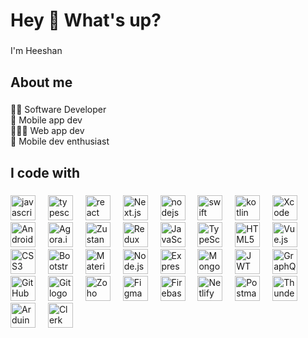 <h1 align="left">Hey 👋 What's up?</h1>

###

<p align="left">I'm Heeshan</p>

###

<h2 align="left">About me</h2>

###

<p align="left">🧞‍♂️ Software Developer<br>📱 Mobile app dev<br>👨🏽‍💻 Web app dev<br>🚀 Mobile dev enthusiast</p>

###

<h2 align="left">I code with</h2>

###

<div align="left">
  <img src="https://cdn.jsdelivr.net/gh/devicons/devicon/icons/javascript/javascript-original.svg" height="40" alt="javascript logo"  />
  <img width="12" />
  <img src="https://cdn.jsdelivr.net/gh/devicons/devicon/icons/typescript/typescript-original.svg" height="40" alt="typescript logo"  />
  <img width="12" />
  <img src="https://cdn.jsdelivr.net/gh/devicons/devicon/icons/react/react-original.svg" height="40" alt="react logo"  />
  <img width="12" />
  <img src="https://cdn.jsdelivr.net/gh/devicons/devicon/icons/nextjs/nextjs-original.svg" height="40" alt="Next.js logo" />
<img width="12" />
  <img src="https://cdn.jsdelivr.net/gh/devicons/devicon/icons/nodejs/nodejs-original.svg" height="40" alt="nodejs logo"  />
  <img width="12" />
  <img src="https://cdn.simpleicons.org/swift/F05138" height="40" alt="swift logo"  />
  <img width="12" />
  <img src="https://cdn.simpleicons.org/kotlin/7F52FF" height="40" alt="kotlin logo"  />
  <img width="12" />
<img src="https://cdn.jsdelivr.net/gh/devicons/devicon/icons/xcode/xcode-original.svg" height="40" alt="Xcode logo" />
<img width="12" />
<img src="https://cdn.jsdelivr.net/gh/devicons/devicon/icons/android/android-original.svg" height="40" alt="Android Studio logo" />
<img width="12" />
<img src="https://cdn.prod.website-files.com/660affa848e8af81bdd03909/66ab7f671fb90c022fb7f1dc_Agora%20Logo%20Crisp-p-500.png" height="40" alt="Agora.io SDK logo" />
<img width="12" />
<img src="https://user-images.githubusercontent.com/958486/218346783-72be5ae3-b953-4dd7-b239-788a882fdad6.svg" alt="Zustand logo" height="40"  />
<img width="12" />
<img src="https://cdn.jsdelivr.net/gh/devicons/devicon/icons/redux/redux-original.svg" height="40" alt="Redux logo" />
<img width="12" />
<img src="https://cdn.jsdelivr.net/gh/devicons/devicon/icons/javascript/javascript-original.svg" height="40" alt="JavaScript logo" />
<img width="12" />
<img src="https://cdn.jsdelivr.net/gh/devicons/devicon/icons/typescript/typescript-original.svg" height="40" alt="TypeScript logo" />
<img width="12" />
<img src="https://cdn.jsdelivr.net/gh/devicons/devicon/icons/html5/html5-original.svg" height="40" alt="HTML5 logo" />
<img width="12" />
<img src="https://cdn.jsdelivr.net/gh/devicons/devicon/icons/vuejs/vuejs-original.svg" height="40" alt="Vue.js logo" />
<img width="12" />
<img src="https://cdn.jsdelivr.net/gh/devicons/devicon/icons/css3/css3-original.svg" height="40" alt="CSS3 logo" />
<img width="12" />
<img src="https://cdn.jsdelivr.net/gh/devicons/devicon/icons/bootstrap/bootstrap-original.svg" height="40" alt="Bootstrap logo" />
<img width="12" />
<img src="https://cdn.jsdelivr.net/gh/devicons/devicon/icons/materialui/materialui-original.svg" height="40" alt="Material UI logo" />
<img width="12" />
<img src="https://cdn.jsdelivr.net/gh/devicons/devicon/icons/nodejs/nodejs-original.svg" height="40" alt="Node.js logo" />
<img width="12" />
<img src="https://cdn.jsdelivr.net/gh/devicons/devicon/icons/express/express-original.svg" height="40" alt="Express.js logo" />
<img width="12" />
<img src="https://cdn.jsdelivr.net/gh/devicons/devicon/icons/mongodb/mongodb-original.svg" height="40" alt="MongoDB logo" />
<img width="12" />
<img src="https://jwt.io/img/logo.svg" height="40" alt="JWT logo" height="40"  />
<img width="12" />
<img src="https://cdn.jsdelivr.net/gh/devicons/devicon/icons/graphql/graphql-plain.svg" height="40" alt="GraphQL logo" />
<img width="12" />
<img src="https://cdn.jsdelivr.net/gh/devicons/devicon/icons/github/github-original.svg" height="40" alt="GitHub logo" />
<img width="12" />
<img src="https://cdn.jsdelivr.net/gh/devicons/devicon/icons/git/git-original.svg" height="40" alt="Git logo" />
<img width="12" />
<img src="https://flow-in-public.nimbuspop.com/flow-apps/zoho_sprints.png" height="40" alt="Zoho Sprints logo" />
<img width="12" />
<img src="https://cdn.jsdelivr.net/gh/devicons/devicon/icons/figma/figma-original.svg" height="40" alt="Figma logo" />
<img width="12" />
<img src="https://cdn.jsdelivr.net/gh/devicons/devicon/icons/firebase/firebase-plain.svg" height="40" alt="Firebase logo" />
<img width="12" />
<img src="https://cdn.jsdelivr.net/gh/devicons/devicon/icons/netlify/netlify-original.svg" height="40" alt="Netlify logo" />
<img width="12" />
<img src="https://cdn.jsdelivr.net/gh/devicons/devicon/icons/postman/postman-original.svg" height="40" alt="Postman logo" />
<img width="12" />
<img src="https://avatars.githubusercontent.com/u/164544218?s=200&v=4" height="40" alt="Thunder Client logo" />
<img width="12" />
<img src="https://cdn.jsdelivr.net/gh/devicons/devicon/icons/arduino/arduino-original.svg" height="40" alt="Arduino logo" />
<img width="12" />
<img src="https://github.com/user-attachments/assets/45783e0c-1dab-48c2-a44b-f24f03df94c5" height="40" alt="Clerk logo" />
</div>

###
